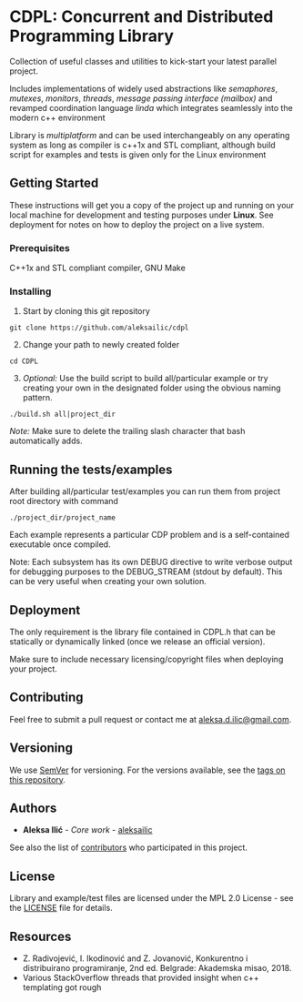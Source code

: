 # CDPL: Concurrent and Distributed Programming Library

Collection of useful classes and utilities to kick-start your latest parallel project.

Includes implementations of widely used abstractions like *semaphores*, *mutexes*, *monitors*, *threads*,
*message passing interface (mailbox)* and revamped coordination language *linda* which integrates seamlessly into the modern c++ environment 

Library is *multiplatform* and can be used interchangeably on any operating system as long as compiler is c++1x and STL compliant,
although build script for examples and tests is given only for the Linux environment

## Getting Started

These instructions will get you a copy of the project up and running on your local machine for development and testing purposes under **Linux**.
See deployment for notes on how to deploy the project on a live system.

### Prerequisites

C++1x and STL compliant compiler, GNU Make

### Installing

1. Start by cloning this git repository

```
git clone https://github.com/aleksailic/cdpl
```
2. Change your path to newly created folder

```
cd CDPL
```
3. *Optional:* Use the build script to build all/particular example or try creating your own in the designated folder 
using the obvious naming pattern.

```
./build.sh all|project_dir
```
*Note:* Make sure to delete the trailing slash character that bash automatically adds.
## Running the tests/examples

After building all/particular test/examples you can run them from project root directory with command
```
./project_dir/project_name
```
Each example represents a particular CDP problem and is a self-contained executable once compiled.

Note: Each subsystem has its own DEBUG directive to write verbose output for debugging purposes to the DEBUG_STREAM (stdout by default).
This can be very useful when creating your own solution.

## Deployment

The only requirement is the library file contained in CDPL.h that can be statically or dynamically linked (once we release an official version).

Make sure to include necessary licensing/copyright files when deploying your project.

## Contributing

Feel free to submit a pull request or contact me at [aleksa.d.ilic@gmail.com](mailto:aleksa.d.ilic@gmail.com).

## Versioning

We use [SemVer](http://semver.org/) for versioning. For the versions available, see the [tags on this repository](https://github.com/aleksailic/cdpl/tags). 

## Authors

* **Aleksa Ilić** - *Core work* - [aleksailic](https://github.com/aleksailic)

See also the list of [contributors](https://github.com/aleksailic/cdpl/contributors) who participated in this project.

## License

Library and example/test files are licensed under the MPL 2.0 License - see the [LICENSE](LICENSE) file for details.

## Resources
* Z. Radivojević, I. Ikodinović and Z. Jovanović, Konkurentno i distribuirano programiranje, 2nd ed. Belgrade: Akademska misao, 2018.
* Various StackOverflow threads that provided insight when c++ templating got rough

